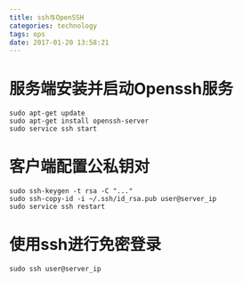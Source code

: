 ```yaml
---
title: ssh与OpenSSH
categories: technology
tags: ops
date: 2017-01-20 13:58:21
---
```


# 服务端安装并启动Openssh服务

```shell
sudo apt-get update
sudo apt-get install openssh-server
sudo service ssh start
```

# 客户端配置公私钥对

```shell
sudo ssh-keygen -t rsa -C "..."
sudo ssh-copy-id -i ~/.ssh/id_rsa.pub user@server_ip
sudo service ssh restart
```

# 使用ssh进行免密登录

```shell
sudo ssh user@server_ip
```
